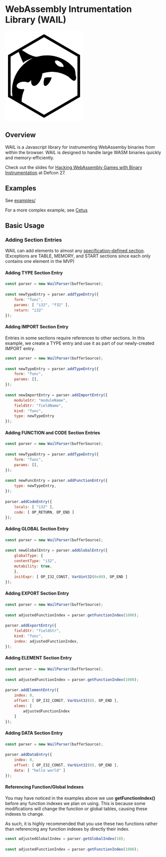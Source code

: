 # WebAssembly Intrumentation Library (WAIL)

![Logo](/logo.png)

## Overview

WAIL is a Javascript library for instrumenting WebAssemby binaries from within the browser. WAIL is designed to handle large WASM binaries quickly and memory-efficiently.

Check out the slides for [Hacking WebAssembly Games with Binary Instrumentation](https://media.defcon.org/DEF%20CON%2027/DEF%20CON%2027%20presentations/DEFCON-27-Jack-Baker-Hacking-Web-Assembly-Games.pdf) at Defcon 27.

## Examples

See [examples/](/examples/)

For a more complex example, see [Cetus](https://github.com/Qwokka/cetus/blob/master/content/cetus.js)

## Basic Usage

### Adding Section Entries

WAIL can add elements to almost any [specification-defined section](https://webassembly.github.io/spec/core/binary/modules.html#sections). (Exceptions are TABLE, MEMORY, and START sections since each only contains one element in the MVP)

#### Adding TYPE Section Entry
```javascript
const parser = new WailParser(bufferSource);

const newTypeEntry = parser.addTypeEntry({
    form: "func",
    params: [ "i32", "f32" ],
    return: "i32"
});
```

#### Adding IMPORT Section Entry
Entries in some sections require references to other sections. In this example, we create a TYPE entry and use it as part of our newly-created IMPORT entry.
```javascript
const parser = new WailParser(bufferSource);

const newTypeEntry = parser.addTypeEntry({
    form: "func",
    params: [],
});

const newImportEntry = parser.addImportEntry({
    moduleStr: "moduleName",
    fieldStr: "fieldName",
    kind: "func",
    type: newTypeEntry
});
```

#### Adding FUNCTION and CODE Section Entries
```javascript
const parser = new WailParser(bufferSource);

const newTypeEntry = parser.addTypeEntry({
    form: "func",
    params: [],
});

const newFuncEntry = parser.addFunctionEntry({
    type: newTypeEntry,
});

parser.addCodeEntry({
    locals: [ "i32" ],
    code: [ OP_RETURN, OP_END ]
});
```

#### Adding GLOBAL Section Entry
```javascript
const parser = new WailParser(bufferSource);

const newGlobalEntry = parser.addGlobalEntry({
    globalType: {
    contentType: "i32",
    mutability: true,
    },
    initExpr: [ OP_I32_CONST, VarUint32(0x00), OP_END ]
});
```

#### Adding EXPORT Section Entry
```javascript
const parser = new WailParser(bufferSource);

const adjustedFunctionIndex = parser.getFunctionIndex(1000);

parser.addExportEntry({
    fieldStr: "fieldStr",
    kind: "func",
    index: adjustedFunctionIndex,
});
```

#### Adding ELEMENT Section Entry
```javascript
const parser = new WailParser(bufferSource);

const adjustedFunctionIndex = parser.getFunctionIndex(1000);

parser.addElementEntry({
    index: 0,
    offset: [ OP_I32_CONST, VarUint32(0), OP_END ],
    elems: [
        adjustedFunctionIndex
    ]
});
```

#### Adding DATA Section Entry
```javascript
const parser = new WailParser(bufferSource);

parser.addDataEntry({
    index: 0,
    offset: [ OP_I32_CONST, VarUint32(0), OP_END ],
    data: [ "hello world" ]
});
```

#### Referencing Function/Global Indexes

You may have noticed in the examples above we use **getFunctionIndex()** before any function indexes we plan on using. This is because some modifications will change the function or global tables, causing these indexes to change.

As such, it is highly recommended that you use these two functions rather than referencing any function indexes by directly their index.

```javascript
const adjustedGlobalIndex = parser.getGlobalIndex(10);

const adjustedFunctionIndex = parser.getFunctionIndex(1000);
```

